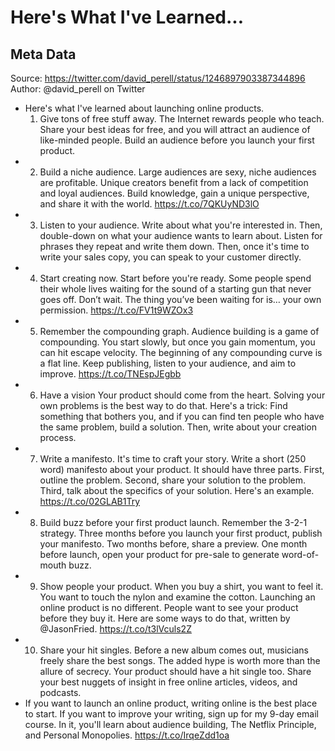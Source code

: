 # Here's What I've Learned...

## Meta Data

Source:  https://twitter.com/david_perell/status/1246897903387344896 
Author: @david_perell on Twitter

- Here's what I've learned about launching online products.
  1. Give tons of free stuff away.
  The Internet rewards people who teach. Share your best ideas for free, and you will attract an audience of like-minded people. Build an audience before you launch your first product.
- 2. Build a niche audience.
  Large audiences are sexy, niche audiences are profitable. Unique creators benefit from a lack of competition and loyal audiences. Build knowledge, gain a unique perspective, and share it with the world. 
  https://t.co/7QKUyND3lO
- 3. Listen to your audience.
  Write about what you're interested in. Then, double-down on what your audience wants to learn about. Listen for phrases they repeat and write them down. Then, once it's time to write your sales copy, you can speak to your customer directly.
- 4. Start creating now.
  Start before you're ready. Some people spend their whole lives waiting for the sound of a starting gun that never goes off. Don’t wait. The thing you’ve been waiting for is… your own permission. 
  https://t.co/FV1t9WZOx3
- 5. Remember the compounding graph.
  Audience building is a game of compounding. You start slowly, but once you gain momentum, you can hit escape velocity. The beginning of any compounding curve is a flat line. Keep publishing, listen to your audience, and aim to improve. https://t.co/TNEspJEgbb
- 6) Have a vision
  Your product should come from the heart. Solving your own problems is the best way to do that. Here's a trick: Find something that bothers you, and if you can find ten people who have the same problem, build a solution. Then, write about your creation process.
- 7) Write a manifesto. 
  It's time to craft your story. Write a short (250 word) manifesto about your product. It should have three parts. First, outline the problem. Second, share your solution to the problem. Third, talk about the specifics of your solution.
  Here's an example. https://t.co/02GLAB1Try
- 8) Build buzz before your first product launch. 
  Remember the 3-2-1 strategy. Three months before you launch your first product, publish your manifesto. Two months before, share a preview. One month before launch, open your product for pre-sale to generate word-of-mouth buzz.
- 9) Show people your product.
  When you buy a shirt, you want to feel it. You want to touch the nylon and examine the cotton. Launching an online product is no different. People want to see your product before they buy it.
  Here are some ways to do that, written by @JasonFried. https://t.co/t3lVculs2Z
- 10) Share your hit singles.
  Before a new album comes out, musicians freely share the best songs. The added hype is worth more than the allure of secrecy. Your product should have a hit single too. Share your best nuggets of insight in free online articles, videos, and podcasts.
- If you want to launch an online product, writing online is the best place to start.
  If you want to improve your writing, sign up for my 9-day email course.
  In it, you'll learn about audience building, The Netflix Principle, and Personal Monopolies.
  https://t.co/IrqeZdd1oa
